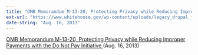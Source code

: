 ```yaml
---
title: "OMB Memorandum M-13-20, Protecting Privacy while Reducing Improper Payments with the Do Not Pay Initiative"
ext-url: "https://www.whitehouse.gov/wp-content/uploads/legacy_drupal_files/omb/memoranda/2013/m-13-20.pdf"
date-string: "Aug. 16, 2013"
---
```

[OMB Memorandum M-13-20, Protecting Privacy while Reducing Improper Payments with the Do Not Pay Initiative ](https://www.whitehouse.gov/wp-content/uploads/legacy_drupal_files/omb/memoranda/2013/m-13-20.pdf) (Aug. 16, 2013)
